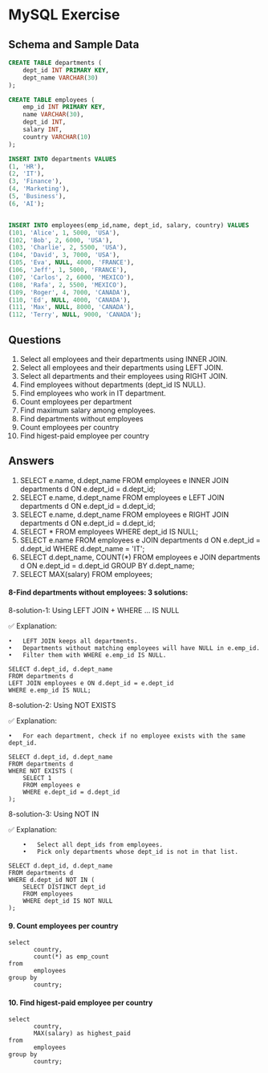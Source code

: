 # MySQL Exercise

## Schema and Sample Data

```sql
CREATE TABLE departments (
    dept_id INT PRIMARY KEY,
    dept_name VARCHAR(30)
);

CREATE TABLE employees (
    emp_id INT PRIMARY KEY,
    name VARCHAR(30),
    dept_id INT,
    salary INT,
    country VARCHAR(10)
);

INSERT INTO departments VALUES
(1, 'HR'),
(2, 'IT'),
(3, 'Finance'),
(4, 'Marketing'),
(5, 'Business'),
(6, 'AI');


INSERT INTO employees(emp_id,name, dept_id, salary, country) VALUES
(101, 'Alice', 1, 5000, 'USA'),
(102, 'Bob', 2, 6000, 'USA'),
(103, 'Charlie', 2, 5500, 'USA'),
(104, 'David', 3, 7000, 'USA'),
(105, 'Eva', NULL, 4000, 'FRANCE'),
(106, 'Jeff', 1, 5000, 'FRANCE'),
(107, 'Carlos', 2, 6000, 'MEXICO'),
(108, 'Rafa', 2, 5500, 'MEXICO'),
(109, 'Roger', 4, 7000, 'CANADA'),
(110, 'Ed', NULL, 4000, 'CANADA'),
(111, 'Max', NULL, 8000, 'CANADA'),
(112, 'Terry', NULL, 9000, 'CANADA');
```


## Questions
1. Select all employees and their departments using INNER JOIN.
2. Select all employees and their departments using LEFT JOIN.
3. Select all departments and their employees using RIGHT JOIN.
4. Find employees without departments (dept_id IS NULL).
5. Find employees who work in IT department.
6. Count employees per department 
7. Find maximum salary among employees.
8. Find departments without employees
9. Count employees per country 
10. Find higest-paid employee per country

## Answers
1. SELECT e.name, d.dept_name FROM employees e INNER JOIN departments d ON e.dept_id = d.dept_id;
2. SELECT e.name, d.dept_name FROM employees e LEFT JOIN departments d ON e.dept_id = d.dept_id;
3. SELECT e.name, d.dept_name FROM employees e RIGHT JOIN departments d ON e.dept_id = d.dept_id;
4. SELECT * FROM employees WHERE dept_id IS NULL;
5. SELECT e.name FROM employees e JOIN departments d ON e.dept_id = d.dept_id WHERE d.dept_name = 'IT';
6. SELECT d.dept_name, COUNT(*) FROM employees e JOIN departments d ON e.dept_id = d.dept_id GROUP BY d.dept_name;
7. SELECT MAX(salary) FROM employees;

#### 8-Find departments without employees: 3 solutions:

8-solution-1: Using LEFT JOIN + WHERE ... IS NULL

✅ Explanation:

	•	LEFT JOIN keeps all departments.
	•	Departments without matching employees will have NULL in e.emp_id.
	•	Filter them with WHERE e.emp_id IS NULL.
	
```
SELECT d.dept_id, d.dept_name
FROM departments d
LEFT JOIN employees e ON d.dept_id = e.dept_id
WHERE e.emp_id IS NULL;
```

8-solution-2: Using NOT EXISTS

✅ Explanation:

	•	For each department, check if no employee exists with the same dept_id.
	
```
SELECT d.dept_id, d.dept_name
FROM departments d
WHERE NOT EXISTS (
    SELECT 1 
    FROM employees e
    WHERE e.dept_id = d.dept_id
);
```

8-solution-3: Using NOT IN

✅ Explanation:

		•	Select all dept_ids from employees.
		•	Pick only departments whose dept_id is not in that list.
	
```
SELECT d.dept_id, d.dept_name
FROM departments d
WHERE d.dept_id NOT IN (
    SELECT DISTINCT dept_id 
    FROM employees 
    WHERE dept_id IS NOT NULL
);
```


#### 9. Count employees per country 

```
select 
       country, 
       count(*) as emp_count
from   
       employees
group by
       country;
```


#### 10. Find higest-paid employee per country

```
select 
       country, 
       MAX(salary) as highest_paid
from   
       employees
group by
       country;
```
